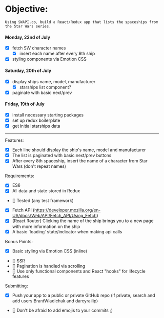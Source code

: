 # Objective:

    Using SWAPI.co, build a React/Redux app that lists the spaceships from the Star Wars series.

#### Monday, 22nd of July

- [x] fetch SW character names
  - [x] insert each name after every 8th ship
- [x] styling components via Emotion CSS

#### Saturday, 20th of July

- [x] display ships name, model, manufacturer
  - [x] starships list component?
- [x] paginate with basic next/prev

#### Friday, 19th of July

- [x] install necessary starting packages
- [x] set up redux boilerplate
- [x] get initial starships data

---

Features:

- [x] Each line should display the ship's name, model and manufacturer
- [x] The list is paginated with basic next/prev buttons
- [x] After every 8th spaceship, insert the name of a character from Star Wars (don't repeat names)

Requirements:

- [x] ES6
- [x] All data and state stored in Redux
- [] Tested (any test framework)
- [x] Fetch API (https://developer.mozilla.org/en-US/docs/Web/API/Fetch_API/Using_Fetch)
- [x] (React Router) Clicking the name of the ship brings you to a new page with more information on the ship
- [x] A basic 'loading' state/indicator when making api calls

Bonus Points:

- [x] Basic styling via Emotion CSS (inline)
- [] SSR
- [] Pagination is handled via scrolling
- [] Use only functional components and React "hooks" for lifecycle features

Submitting:

- [x] Push your app to a public or private GitHub repo (if private, search and add users BrantWladichuk and darcyrailip)
- [] Don't be afraid to add emojis to your commits ;)

